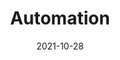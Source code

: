 ---
title: "Automation"
date: 2021-10-28
description: Automation Programs
menu:
  sidebar:
    name: Automation Programs
    identifier: Automation-Programs
    weight: 100
---